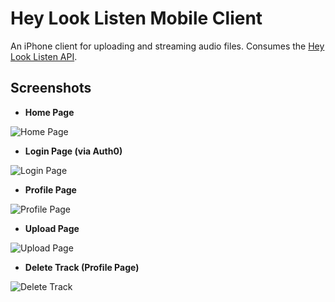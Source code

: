 # Hey Look Listen Mobile Client

An iPhone client for uploading and streaming audio files. Consumes the [Hey Look Listen API](https://github.com/rileyL6122428/hll-api).

## Screenshots

* **Home Page**

![Home Page](/docs/pics/Home-Page.jpg)

* **Login Page (via Auth0)**

![Login Page](/docs/pics/Login-Page.jpg)

* **Profile Page**

![Profile Page](/docs/pics/Profile-Page.jpg)

* **Upload Page**

![Upload Page](/docs/pics/Upload-Page.jpg)

* **Delete Track (Profile Page)**

![Delete Track](/docs/pics/Delete-Page.jpg)

